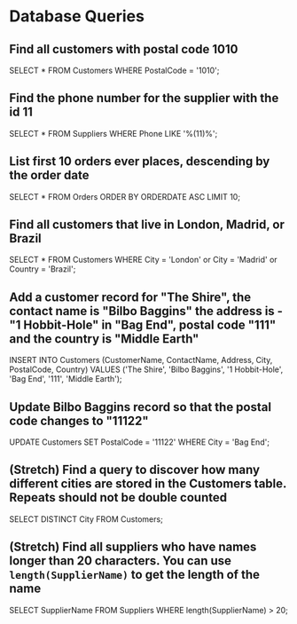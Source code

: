 # Database Queries

## Find all customers with postal code 1010
SELECT * FROM Customers
WHERE PostalCode = '1010';

## Find the phone number for the supplier with the id 11
SELECT * FROM Suppliers
WHERE Phone LIKE '%(11)%';

## List first 10 orders ever places, descending by the order date
SELECT * FROM Orders
ORDER BY ORDERDATE ASC
LIMIT 10;

## Find all customers that live in London, Madrid, or Brazil
SELECT * FROM Customers
WHERE City = 'London' or City = 'Madrid' or Country = 'Brazil';

## Add a customer record for "The Shire", the contact name is "Bilbo Baggins" the address is -"1 Hobbit-Hole" in "Bag End", postal code "111" and the country is "Middle Earth"
INSERT INTO Customers (CustomerName, ContactName, Address, City, PostalCode, Country)
VALUES ('The Shire', 'Bilbo Baggins', '1 Hobbit-Hole', 'Bag End', '111', 'Middle Earth');

## Update Bilbo Baggins record so that the postal code changes to "11122"
UPDATE Customers
SET PostalCode = '11122'
WHERE City = 'Bag End';

## (Stretch) Find a query to discover how many different cities are stored in the Customers table. Repeats should not be double counted
SELECT DISTINCT City 
FROM Customers;

## (Stretch) Find all suppliers who have names longer than 20 characters. You can use `length(SupplierName)` to get the length of the name
SELECT SupplierName FROM Suppliers
WHERE length(SupplierName) > 20;
